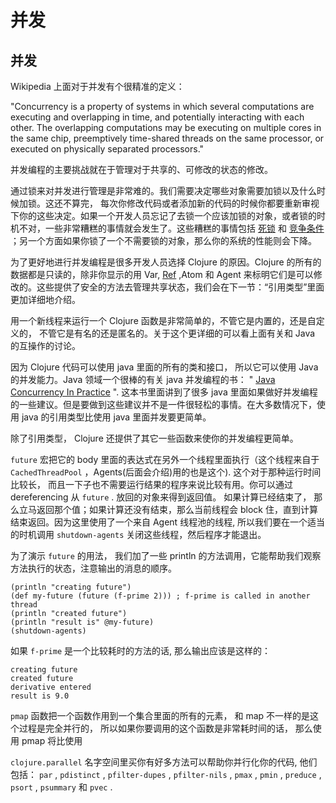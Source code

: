 # 并发

## 并发

Wikipedia 上面对于并发有个很精准的定义：

"Concurrency is a property of systems in which several computations are executing and overlapping in time, and potentially interacting with each other. The overlapping computations may be executing on multiple cores in the same chip, preemptively time-shared threads on the same processor, or executed on physically separated processors."

并发编程的主要挑战就在于管理对于共享的、可修改的状态的修改。

通过锁来对并发进行管理是非常难的。我们需要决定哪些对象需要加锁以及什么时候加锁。这还不算完， 每次你修改代码或者添加新的代码的时候你都要重新审视下你的这些决定。如果一个开发人员忘记了去锁一个应该加锁的对象，或者锁的时机不对，一些非常糟糕的事情就会发生了。这些糟糕的事情包括 [死锁](http://en.wikipedia.org/wiki/Deadlock) 和 [竞争条件](http://en.wikipedia.org/wiki/Race_condition) ；另一个方面如果你锁了一个不需要锁的对象，那么你的系统的性能则会下降。

为了更好地进行并发编程是很多开发人员选择 Clojure 的原因。Clojure 的所有的数据都是只读的，除非你显示的用 Var, [Ref](http://java.ociweb.com/mark/clojure/article.html#Refs) ,Atom 和 Agent 来标明它们是可以修改的。这些提供了安全的方法去管理共享状态，我们会在下一节：“引用类型”里面更加详细地介绍。

用一个新线程来运行一个 Clojure 函数是非常简单的，不管它是内置的，还是自定义的， 不管它是有名的还是匿名的。关于这个更详细的可以看上面有关和 Java 的互操作的讨论。

因为 Clojure 代码可以使用 java 里面的所有的类和接口， 所以它可以使用 Java 的并发能力。Java 领域一个很棒的有关 java 并发编程的书： " [Java Concurrency In Practice](http://jcip.net/) ". 这本书里面讲到了很多 java 里面如果做好并发编程的一些建议。但是要做到这些建议并不是一件很轻松的事情。在大多数情况下，使用 java 的引用类型比使用 java 里面并发要更简单。

除了引用类型， Clojure 还提供了其它一些函数来使你的并发编程更简单。

`future` 宏把它的 body 里面的表达式在另外一个线程里面执行（这个线程来自于 `CachedThreadPool` ，Agents(后面会介绍)用的也是这个). 这个对于那种运行时间比较长， 而且一下子也不需要运行结果的程序来说比较有用。你可以通过 dereferencing 从 `future` . 放回的对象来得到返回值。 如果计算已经结束了， 那么立马返回那个值；如果计算还没有结束，那么当前线程会 block 住，直到计算结束返回。因为这里使用了一个来自 Agent 线程池的线程, 所以我们要在一个适当的时机调用 `shutdown-agents` 关闭这些线程，然后程序才能退出。

为了演示 `future` 的用法， 我们加了一些 println 的方法调用，它能帮助我们观察方法执行的状态，注意输出的消息的顺序。

```
(println "creating future")
(def my-future (future (f-prime 2))) ; f-prime is called in another thread
(println "created future")
(println "result is" @my-future)
(shutdown-agents) 
```

如果 `f-prime` 是一个比较耗时的方法的话, 那么输出应该是这样的：

```
creating future
created future
derivative entered
result is 9.0 
```

`pmap` 函数把一个函数作用到一个集合里面的所有的元素， 和 map 不一样的是这个过程是完全并行的， 所以如果你要调用的这个函数是非常耗时间的话， 那么使用 pmap 将比使用

`clojure.parallel` 名字空间里买你有好多方法可以帮助你并行化你的代码, 他们包括： `par` , `pdistinct` , `pfilter-dupes` , `pfilter-nils` , `pmax` , `pmin` , `preduce` , `psort` , `psummary` 和 `pvec` .